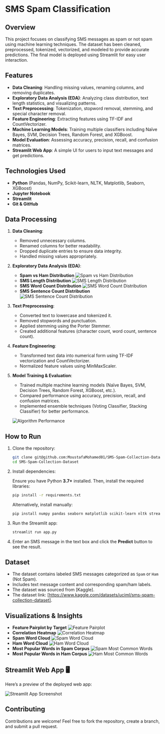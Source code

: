 # SMS Spam Classification

## Overview
This project focuses on classifying SMS messages as spam or not spam using machine learning techniques. The dataset has been cleaned, preprocessed, tokenized, vectorized, and modeled to provide accurate predictions. The final model is deployed using Streamlit for easy user interaction.

## Features
- **Data Cleaning**: Handling missing values, renaming columns, and removing duplicates.
- **Exploratory Data Analysis (EDA)**: Analyzing class distribution, text length statistics, and visualizing patterns.
- **Text Preprocessing**: Tokenization, stopword removal, stemming, and special character removal.
- **Feature Engineering**: Extracting features using TF-IDF and CountVectorizer.
- **Machine Learning Models**: Training multiple classifiers including Naïve Bayes, SVM, Decision Trees, Random Forest, and XGBoost.
- **Model Evaluation**: Assessing accuracy, precision, recall, and confusion matrices.
- **Streamlit Web App**: A simple UI for users to input text messages and get predictions.

## Technologies Used
- **Python** (Pandas, NumPy, Scikit-learn, NLTK, Matplotlib, Seaborn, XGBoost)
- **Jupyter Notebook**
- **Streamlit**
- **Git & GitHub**

## Data Processing
1. **Data Cleaning**:
   - Removed unnecessary columns.
   - Renamed columns for better readability.
   - Dropped duplicate entries to ensure data integrity.
   - Handled missing values appropriately.

2. **Exploratory Data Analysis (EDA)**:
   - **Spam vs Ham Distribution**
     ![Spam vs Ham Distribution](images/spam_ham_distribution.png)
   - **SMS Length Distribution**
     ![SMS Length Distribution](images/sms_length_distribution.png)
   - **SMS Word Count Distribution**
     ![SMS Word Count Distribution](images/sms_word_count_distribution.png)
   - **SMS Sentence Count Distribution**
     ![SMS Sentence Count Distribution](images/sms_sentence_count_distribution.png)

3. **Text Preprocessing**:
   - Converted text to lowercase and tokenized it.
   - Removed stopwords and punctuation.
   - Applied stemming using the Porter Stemmer.
   - Created additional features (character count, word count, sentence count).

4. **Feature Engineering**:
   - Transformed text data into numerical form using TF-IDF vectorization and CountVectorizer.
   - Normalized feature values using MinMaxScaler.

5. **Model Training & Evaluation**:
   - Trained multiple machine learning models (Naïve Bayes, SVM, Decision Trees, Random Forest, XGBoost, etc.).
   - Compared performance using accuracy, precision, recall, and confusion matrices.
   - Implemented ensemble techniques (Voting Classifier, Stacking Classifier) for better performance.

   ![Algorithm Performance](images/algorithm_performance.png)

## How to Run
1. Clone the repository:
   ```sh
   git clone git@github.com:MoustafaMohamed01/SMS-Spam-Collection-Dataset.git
   cd SMS-Spam-Collection-Dataset
   ```
2. Install dependencies:

   Ensure you have Python **3.7+** installed. Then, install the         required libraries:  
    ```bash
    pip install -r requirements.txt
    ```

    Alternatively, install manually:  
   ```sh
   pip install numpy pandas seaborn matplotlib scikit-learn nltk streamlit xgboost wordcloud
   ```
3. Run the Streamlit app:
   ```sh
   streamlit run app.py
   ```
4. Enter an SMS message in the text box and click the **Predict** button to see the result.

## Dataset
- The dataset contains labeled SMS messages categorized as `Spam` or `Ham` (Not Spam).
- Includes text message content and corresponding spam/ham labels.
- The dataset was sourced from [Kaggle].
- The dataset link: [https://www.kaggle.com/datasets/uciml/sms-spam-collection-dataset].

## Visualizations & Insights
- **Feature Pairplot by Target**
  ![Feature Pairplot](images/feature_pairplot_by_target.png)
- **Correlation Heatmap**
  ![Correlation Heatmap](images/correlation_heatmap.png)
- **Spam Word Cloud**
  ![Spam Word Cloud](images/spam_word_cloud.png)
- **Ham Word Cloud**
  ![Ham Word Cloud](images/ham_word_cloud.png)
- **Most Popular Words in Spam Corpus**
  ![Spam Most Common Words](images/spam_most_common_words.png)
- **Most Popular Words in Ham Corpus**
  ![Ham Most Common Words](images/ham_most_common_words.png)

## Streamlit Web App 🖥️
Here’s a preview of the deployed web app:

![Streamlit App Screenshot](streamlit_app_ui.png)

## Contributing
Contributions are welcome! Feel free to fork the repository, create a branch, and submit a pull request.
